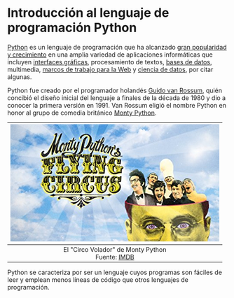 Introducción al lenguaje de programación Python
===============================================

[Python](https://www.python.org) es un lenguaje de programación que ha alcanzado [gran popularidad y crecimiento](https://stackoverflow.blog/2017/09/06/incredible-growth-python/) en una amplia variedad de aplicaciones informáticas que incluyen [interfaces gráficas](https://wiki.python.org/moin/GuiProgramming), procesamiento de textos, [bases de datos](https://www.datacamp.com/courses/introduction-to-relational-databases-in-python), multimedia, [marcos de trabajo para la Web](https://wiki.python.org/moin/WebFrameworks) y [ciencia de datos](https://www.datacamp.com/courses/intro-to-python-for-data-science), por citar algunas.

Python fue creado por el programador holandés [Guido van Rossum](https://gvanrossum.github.io//), quién concibió el diseño inicial del lenguaje a finales de la década de 1980 y dio a conocer la primera versión en 1991. Van Rossum eligió el nombre Python en honor al grupo de comedia británico [Monty Python](https://es.wikipedia.org/wiki/Monty_Python).

| ![](img/montypython.jpg) |
|:---:|
| El "Circo Volador" de Monty Python<br>Fuente: [IMDB](http://www.imdb.com/title/tt0063929/)|

Python se caracteriza por ser un lenguaje cuyos programas son fáciles de leer y emplean menos líneas de código que otros lenguajes de programación.
